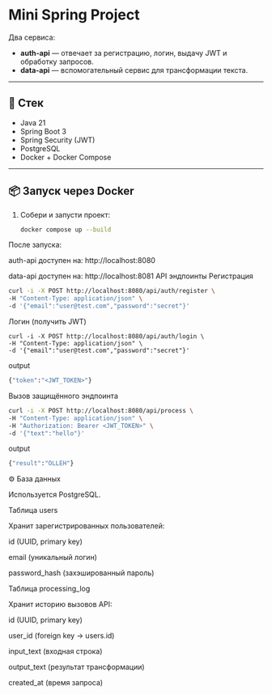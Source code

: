 # Mini Spring Project

Два сервиса:  
- **auth-api** — отвечает за регистрацию, логин, выдачу JWT и обработку запросов.  
- **data-api** — вспомогательный сервис для трансформации текста.  

---

## 🚀 Стек
- Java 21
- Spring Boot 3
- Spring Security (JWT)
- PostgreSQL
- Docker + Docker Compose

---

## 📦 Запуск через Docker

1. Собери и запусти проект:
   ```bash
   docker compose up --build
После запуска:

auth-api доступен на: http://localhost:8080

data-api доступен на: http://localhost:8081
  API эндпоинты
Регистрация
 ```bash
curl -i -X POST http://localhost:8080/api/auth/register \
-H "Content-Type: application/json" \
-d '{"email":"user@test.com","password":"secret"}'
```

Логин (получить JWT)
```
curl -i -X POST http://localhost:8080/api/auth/login \
-H "Content-Type: application/json" \
-d '{"email":"user@test.com","password":"secret"}'
```
output 
```bash
{"token":"<JWT_TOKEN>"}
```
Вызов защищённого эндпоинта
```bash
curl -i -X POST http://localhost:8080/api/process \
-H "Content-Type: application/json" \
-H "Authorization: Bearer <JWT_TOKEN>" \
-d '{"text":"hello"}'
```
output
```bash
{"result":"OLLEH"}
```
⚙️ База данных

Используется PostgreSQL.

Таблица users

Хранит зарегистрированных пользователей:

id (UUID, primary key)

email (уникальный логин)

password_hash (захэшированный пароль)

Таблица processing_log

Хранит историю вызовов API:

id (UUID, primary key)

user_id (foreign key → users.id)

input_text (входная строка)

output_text (результат трансформации)

created_at (время запроса)
